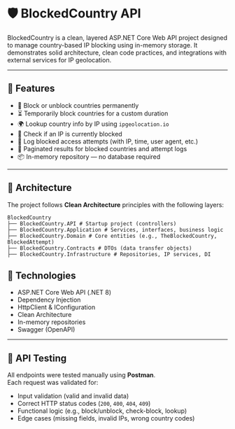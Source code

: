 ﻿# 🛡️ BlockedCountry API

BlockedCountry is a clean, layered ASP.NET Core Web API project designed to manage country-based IP blocking using in-memory storage. It demonstrates solid architecture, clean code practices, and integrations with external services for IP geolocation.

---

## 🚀 Features

- 🔐 Block or unblock countries permanently
- ⏳ Temporarily block countries for a custom duration
- 🌍 Lookup country info by IP using `ipgeolocation.io`
- 📵 Check if an IP is currently blocked
- 📄 Log blocked access attempts (with IP, time, user agent, etc.)
- 🔄 Paginated results for blocked countries and attempt logs
- 📦 In-memory repository — no database required

---

## 🧱 Architecture
The project follows **Clean Architecture** principles with the following layers:

```
BlockedCountry
├── BlockedCountry.API # Startup project (controllers)
├── BlockedCountry.Application # Services, interfaces, business logic
├── BlockedCountry.Domain # Core entities (e.g., TheBlockedCountry, BlockedAttempt)
├── BlockedCountry.Contracts # DTOs (data transfer objects)
├── BlockedCountry.Infrastructure # Repositories, IP services, DI
```
## 📂 Technologies

- ASP.NET Core Web API (.NET 8)
- Dependency Injection
- HttpClient & IConfiguration
- Clean Architecture
- In-memory repositories
- Swagger (OpenAPI)

---

## 🧪 API Testing

All endpoints were tested manually using **Postman**.  
Each request was validated for:

- Input validation (valid and invalid data)
- Correct HTTP status codes (`200`, `400`, `404`, `409`)
- Functional logic (e.g., block/unblock, check-block, lookup)
- Edge cases (missing fields, invalid IPs, wrong country codes)
